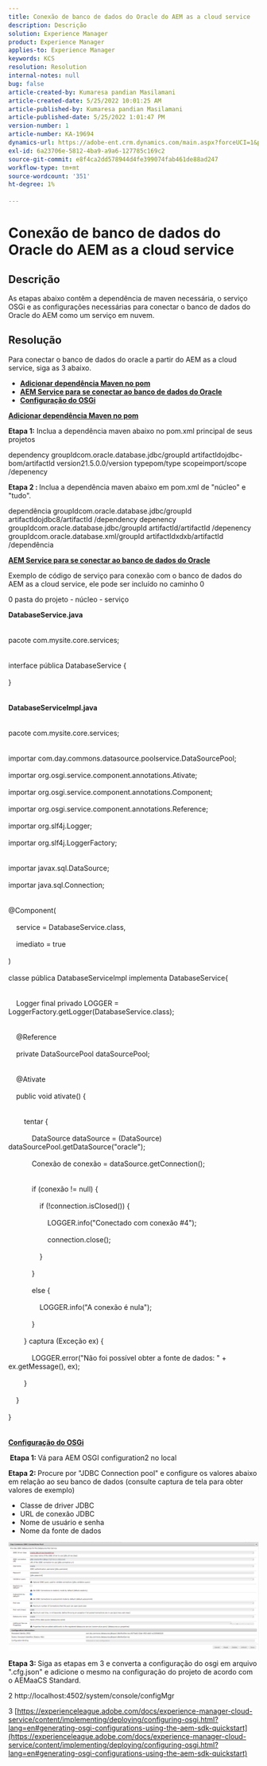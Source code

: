 ```yaml
---
title: Conexão de banco de dados do Oracle do AEM as a cloud service
description: Descrição
solution: Experience Manager
product: Experience Manager
applies-to: Experience Manager
keywords: KCS
resolution: Resolution
internal-notes: null
bug: false
article-created-by: Kumaresa pandian Masilamani
article-created-date: 5/25/2022 10:01:25 AM
article-published-by: Kumaresa pandian Masilamani
article-published-date: 5/25/2022 1:01:47 PM
version-number: 1
article-number: KA-19694
dynamics-url: https://adobe-ent.crm.dynamics.com/main.aspx?forceUCI=1&pagetype=entityrecord&etn=knowledgearticle&id=69414ca1-11dc-ec11-a7b6-0022480b073d
exl-id: 6a23706e-5812-4ba9-a9a6-127785c169c2
source-git-commit: e8f4ca2dd578944d4fe399074fab461de88ad247
workflow-type: tm+mt
source-wordcount: '351'
ht-degree: 1%

---
```


# Conexão de banco de dados do Oracle do AEM as a cloud service

## Descrição


As etapas abaixo contêm a dependência de maven necessária, o serviço OSGi e as configurações necessárias para conectar o banco de dados do Oracle do AEM como um serviço em nuvem.


## Resolução


Para conectar o banco de dados do oracle a partir do AEM as a cloud service, siga as 3 abaixo.

- <u><b>Adicionar dependência Maven no pom</b></u>
- <u><b>AEM Service para se conectar ao banco de dados do Oracle</b></u>
- <u><b>Configuração do OSGi</b></u>


<u><b>Adicionar dependência Maven no pom</b></u>

<b>Etapa 1:</b> Inclua a dependência maven abaixo no pom.xml principal de seus projetos

dependency groupIdcom.oracle.database.jdbc/groupId artifactIdojdbc-bom/artifactId version21.5.0.0/version typepom/type scopeimport/scope /depenency

<b>Etapa 2 : </b>Inclua a dependência maven abaixo em pom.xml de &quot;núcleo&quot; e &quot;tudo&quot;.

dependência groupIdcom.oracle.database.jdbc/groupId artifactIdojdbc8/artifactId /dependency depenency groupIdcom.oracle.database.jdbc/groupId artifactId/artifactId /depenency groupIdcom.oracle.database.xml/groupId artifactIdxdxb/artifactId /dependência

<u><b>AEM Service para se conectar ao banco de dados do Oracle</b></u>

Exemplo de código de serviço para conexão com o banco de dados do AEM as a cloud service, ele pode ser incluído no caminho 0

0 pasta do projeto - núcleo - serviço

<b>DatabaseService.java</b>
<br><br><br>pacote com.mysite.core.services;<br> <br><br>interface pública DatabaseService {<br><br>}<br><br><br>
<b>DatabaseServiceImpl.java</b>
<br><br><br>pacote com.mysite.core.services;<br> <br><br>importar com.day.commons.datasource.poolservice.DataSourcePool;<br><br>importar org.osgi.service.component.annotations.Ativate;<br><br>importar org.osgi.service.component.annotations.Component;<br><br>importar org.osgi.service.component.annotations.Reference;<br><br>importar org.slf4j.Logger;<br><br>importar org.slf4j.LoggerFactory;<br> <br><br>importar javax.sql.DataSource;<br><br>importar java.sql.Connection;<br> <br><br>@Component(<br><br>    service = DatabaseService.class,<br><br>    imediato = true<br><br>)<br><br>classe pública DatabaseServiceImpl implementa DatabaseService{<br> <br><br>    Logger final privado LOGGER = LoggerFactory.getLogger(DatabaseService.class);<br> <br><br>    @Reference<br><br>    private DataSourcePool dataSourcePool;<br> <br><br>    @Ativate<br><br>    public void ativate() {<br> <br><br>        tentar {<br><br>            DataSource dataSource = (DataSource) dataSourcePool.getDataSource(&quot;oracle&quot;);<br><br>            Conexão de conexão = dataSource.getConnection();<br> <br><br>            if (conexão != null) {<br><br>                if (!connection.isClosed()) {<br><br>                    LOGGER.info(&quot;Conectado com conexão #4&quot;);<br><br>                    connection.close();<br><br>                }<br><br>            }<br><br>            else {<br><br>                LOGGER.info(&quot;A conexão é nula&quot;);<br><br>            }<br><br>        } captura (Exceção ex) {<br><br>            LOGGER.error(&quot;Não foi possível obter a fonte de dados: &quot; + ex.getMessage(), ex);<br><br>        }<br><br>    }<br><br>}<br><br><br>
<u><b>Configuração do OSGi</b></u>

<b> Etapa 1: </b>Vá para AEM OSGI configuration2 no local

<b>Etapa 2: </b>Procure por &quot;JDBC Connection pool&quot; e configure os valores abaixo em relação ao seu banco de dados (consulte captura de tela para obter valores de exemplo)

- Classe de driver JDBC
- URL de conexão JDBC
- Nome de usuário e senha
- Nome da fonte de dados


![](assets/265e1a49-24dc-ec11-a7b6-0022480b073d.png)

<b>Etapa 3: </b>Siga as etapas em 3 e converta a configuração do osgi em arquivo &quot;.cfg.json&quot; e adicione o mesmo na configuração do projeto de acordo com o AEMaaCS Standard.

2 http://localhost:4502/system/console/configMgr

3 [https://experienceleague.adobe.com/docs/experience-manager-cloud-service/content/implementing/deploying/configuring-osgi.html?lang=en#generating-osgi-configurations-using-the-aem-sdk-quickstart](https://experienceleague.adobe.com/docs/experience-manager-cloud-service/content/implementing/deploying/configuring-osgi.html?lang=en#generating-osgi-configurations-using-the-aem-sdk-quickstart)
